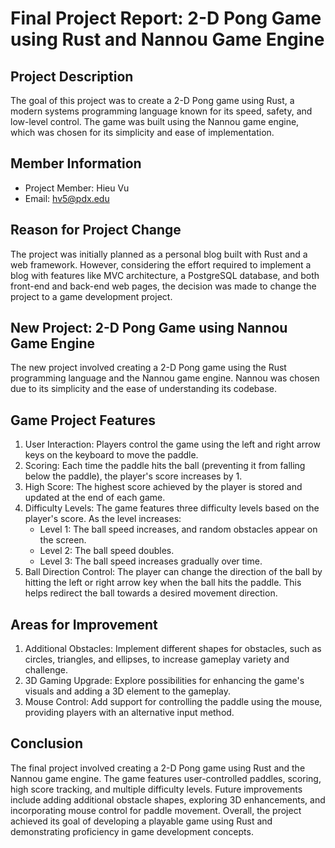 

# Final Project Report: 2-D Pong Game using Rust and Nannou Game Engine

## Project Description
The goal of this project was to create a 2-D Pong game using Rust, a modern systems programming language known for its speed, safety, and low-level control. The game was built using the Nannou game engine, which was chosen for its simplicity and ease of implementation.

## Member Information
- Project Member: Hieu Vu
- Email: hv5@pdx.edu

## Reason for Project Change
The project was initially planned as a personal blog built with Rust and a web framework. However, considering the effort required to implement a blog with features like MVC architecture, a PostgreSQL database, and both front-end and back-end web pages, the decision was made to change the project to a game development project.

## New Project: 2-D Pong Game using Nannou Game Engine
The new project involved creating a 2-D Pong game using the Rust programming language and the Nannou game engine. Nannou was chosen due to its simplicity and the ease of understanding its codebase.

## Game Project Features
1. User Interaction: Players control the game using the left and right arrow keys on the keyboard to move the paddle.
2. Scoring: Each time the paddle hits the ball (preventing it from falling below the paddle), the player's score increases by 1.
3. High Score: The highest score achieved by the player is stored and updated at the end of each game.
4. Difficulty Levels: The game features three difficulty levels based on the player's score. As the level increases:
   - Level 1: The ball speed increases, and random obstacles appear on the screen.
   - Level 2: The ball speed doubles.
   - Level 3: The ball speed increases gradually over time.
5. Ball Direction Control: The player can change the direction of the ball by hitting the left or right arrow key when the ball hits the paddle. This helps redirect the ball towards a desired movement direction.

## Areas for Improvement
1. Additional Obstacles: Implement different shapes for obstacles, such as circles, triangles, and ellipses, to increase gameplay variety and challenge.
2. 3D Gaming Upgrade: Explore possibilities for enhancing the game's visuals and adding a 3D element to the gameplay.
3. Mouse Control: Add support for controlling the paddle using the mouse, providing players with an alternative input method.

## Conclusion
The final project involved creating a 2-D Pong game using Rust and the Nannou game engine. The game features user-controlled paddles, scoring, high score tracking, and multiple difficulty levels. Future improvements include adding additional obstacle shapes, exploring 3D enhancements, and incorporating mouse control for paddle movement. Overall, the project achieved its goal of developing a playable game using Rust and demonstrating proficiency in game development concepts.
